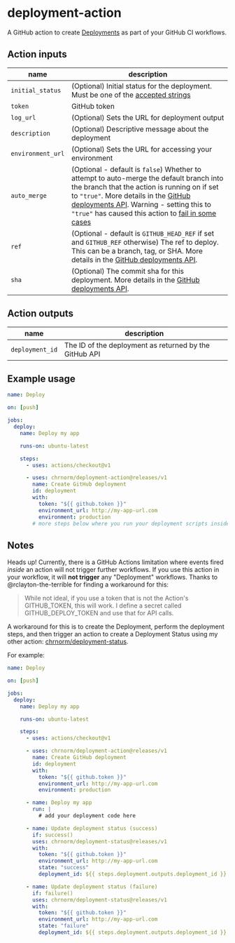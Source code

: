 # deployment-action

A GitHub action to create [Deployments](https://developer.github.com/v3/repos/deployments/) as part of your GitHub CI workflows.

## Action inputs

| name              | description                                                                                                                                                                                                                                                                                                                                                                                                   |
| ----------------- | ------------------------------------------------------------------------------------------------------------------------------------------------------------------------------------------------------------------------------------------------------------------------------------------------------------------------------------------------------------------------------------------------------------- |
| `initial_status`  | (Optional) Initial status for the deployment. Must be one of the [accepted strings](https://developer.github.com/v3/repos/deployments/#create-a-deployment-status)                                                                                                                                                                                                                                            |
| `token`           | GitHub token                                                                                                                                                                                                                                                                                                                                                                                                  |
| `log_url`         | (Optional) Sets the URL for deployment output                                                                                                                                                                                                                                                                                                                                                                 |
| `description`     | (Optional) Descriptive message about the deployment                                                                                                                                                                                                                                                                                                                                                           |
| `environment_url` | (Optional) Sets the URL for accessing your environment                                                                                                                                                                                                                                                                                                                                                        |
| `auto_merge`      | (Optional - default is `false`) Whether to attempt to auto-merge the default branch into the branch that the action is running on if set to `"true"`. More details in the [GitHub deployments API](https://developer.github.com/v3/repos/deployments/#parameters-1). Warning - setting this to `"true"` has caused this action to [fail in some cases](https://github.com/chrnorm/deployment-action/issues/1) |
| `ref`             | (Optional - default is `GITHUB_HEAD_REF` if set and `GITHUB_REF` otherwise) The ref to deploy. This can be a branch, tag, or SHA. More details in the [GitHub deployments API](https://developer.github.com/v3/repos/deployments/#parameters-1). |
| `sha`            | (Optional) The commit sha for this deployment. More details in the [GitHub deployments API](https://developer.github.com/v3/repos/deployments/#parameters-1). |

## Action outputs

| name            | description                                            |
| --------------- | ------------------------------------------------------ |
| `deployment_id` | The ID of the deployment as returned by the GitHub API |

## Example usage

```yaml
name: Deploy

on: [push]

jobs:
  deploy:
    name: Deploy my app

    runs-on: ubuntu-latest

    steps:
      - uses: actions/checkout@v1

      - uses: chrnorm/deployment-action@releases/v1
        name: Create GitHub deployment
        id: deployment
        with:
          token: "${{ github.token }}"
          environment_url: http://my-app-url.com
          environment: production
        # more steps below where you run your deployment scripts inside the same action
```

## Notes

Heads up! Currently, there is a GitHub Actions limitation where events fired _inside_ an action will not trigger further workflows. If you use this action in your workflow, it will **not trigger** any "Deployment" workflows. Thanks to @rclayton-the-terrible for finding a workaround for this:

> While not ideal, if you use a token that is not the Action's GITHUB_TOKEN, this will work. I define a secret called GITHUB_DEPLOY_TOKEN and use that for API calls.

A workaround for this is to create the Deployment, perform the deployment steps, and then trigger an action to create a Deployment Status using my other action: [chrnorm/deployment-status](https://github.com/chrnorm/deployment-status).

For example:

```yaml
name: Deploy

on: [push]

jobs:
  deploy:
    name: Deploy my app

    runs-on: ubuntu-latest

    steps:
      - uses: actions/checkout@v1

      - uses: chrnorm/deployment-action@releases/v1
        name: Create GitHub deployment
        id: deployment
        with:
          token: "${{ github.token }}"
          environment_url: http://my-app-url.com
          environment: production

      - name: Deploy my app
        run: |
          # add your deployment code here

      - name: Update deployment status (success)
        if: success()
        uses: chrnorm/deployment-status@releases/v1
        with:
          token: "${{ github.token }}"
          environment_url: http://my-app-url.com
          state: "success"
          deployment_id: ${{ steps.deployment.outputs.deployment_id }}

      - name: Update deployment status (failure)
        if: failure()
        uses: chrnorm/deployment-status@releases/v1
        with:
          token: "${{ github.token }}"
          environment_url: http://my-app-url.com
          state: "failure"
          deployment_id: ${{ steps.deployment.outputs.deployment_id }}
```

